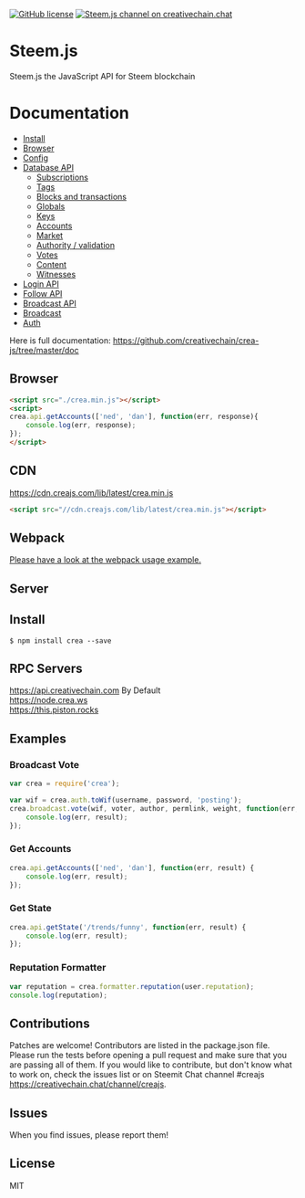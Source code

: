 [![GitHub license](https://img.shields.io/badge/license-MIT-blue.svg)](https://github.com/creativechain/crea-js/blob/master/LICENSE)
[![Steem.js channel on creativechain.chat](https://img.shields.io/badge/chat-creativechain.chat-1c56a4.svg)](https://creativechain.chat/channel/creajs)

# Steem.js
Steem.js the JavaScript API for Steem blockchain

# Documentation

- [Install](https://github.com/creativechain/crea-js/tree/master/doc#install)
- [Browser](https://github.com/creativechain/crea-js/tree/master/doc#browser)
- [Config](https://github.com/creativechain/crea-js/tree/master/doc#config)
- [Database API](https://github.com/creativechain/crea-js/tree/master/doc#api)
    - [Subscriptions](https://github.com/creativechain/crea-js/tree/master/doc#subscriptions)
    - [Tags](https://github.com/creativechain/crea-js/tree/master/doc#tags)
    - [Blocks and transactions](https://github.com/creativechain/crea-js/tree/master/doc#blocks-and-transactions)
    - [Globals](https://github.com/creativechain/crea-js/tree/master/doc#globals)
    - [Keys](https://github.com/creativechain/crea-js/tree/master/doc#keys)
    - [Accounts](https://github.com/creativechain/crea-js/tree/master/doc#accounts)
    - [Market](https://github.com/creativechain/crea-js/tree/master/doc#market)
    - [Authority / validation](https://github.com/creativechain/crea-js/tree/master/doc#authority--validation)
    - [Votes](https://github.com/creativechain/crea-js/tree/master/doc#votes)
    - [Content](https://github.com/creativechain/crea-js/tree/master/doc#content)
    - [Witnesses](https://github.com/creativechain/crea-js/tree/master/doc#witnesses)
- [Login API](https://github.com/creativechain/crea-js/tree/master/doc#login)
- [Follow API](https://github.com/creativechain/crea-js/tree/master/doc#follow-api)
- [Broadcast API](https://github.com/creativechain/crea-js/tree/master/doc#broadcast-api)
- [Broadcast](https://github.com/creativechain/crea-js/tree/master/doc#broadcast)
- [Auth](https://github.com/creativechain/crea-js/tree/master/doc#auth)


Here is full documentation:
https://github.com/creativechain/crea-js/tree/master/doc

## Browser
```html
<script src="./crea.min.js"></script>
<script>
crea.api.getAccounts(['ned', 'dan'], function(err, response){
    console.log(err, response);
});
</script>
```

## CDN
https://cdn.creajs.com/lib/latest/crea.min.js<br/>
```html
<script src="//cdn.creajs.com/lib/latest/crea.min.js"></script>
```

## Webpack
[Please have a look at the webpack usage example.](https://github.com/creativechain/crea-js/blob/master/examples/webpack-example)

## Server
## Install
```
$ npm install crea --save
```

## RPC Servers
https://api.creativechain.com By Default<br/>
https://node.crea.ws<br/>
https://this.piston.rocks<br/>

## Examples
### Broadcast Vote
```js
var crea = require('crea');

var wif = crea.auth.toWif(username, password, 'posting');
crea.broadcast.vote(wif, voter, author, permlink, weight, function(err, result) {
	console.log(err, result);
});
```

### Get Accounts
```js
crea.api.getAccounts(['ned', 'dan'], function(err, result) {
	console.log(err, result);
});
```

### Get State
```js
crea.api.getState('/trends/funny', function(err, result) {
	console.log(err, result);
});
```

### Reputation Formatter
```js
var reputation = crea.formatter.reputation(user.reputation);
console.log(reputation);
```

## Contributions
Patches are welcome! Contributors are listed in the package.json file. Please run the tests before opening a pull request and make sure that you are passing all of them. If you would like to contribute, but don't know what to work on, check the issues list or on Steemit Chat channel #creajs https://creativechain.chat/channel/creajs.

## Issues
When you find issues, please report them!

## License
MIT
